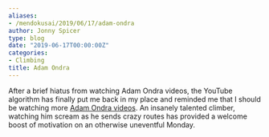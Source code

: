 ```yaml
---
aliases:
- /mendokusai/2019/06/17/adam-ondra
author: Jonny Spicer
type: blog
date: "2019-06-17T00:00:00Z"
categories:
- Climbing
title: Adam Ondra
---
```

After a brief hiatus from watching Adam Ondra videos, the YouTube algorithm has finally put me back in my place and reminded me that I
should be watching more [Adam Ondra videos](https://www.youtube.com/watch?v=ZRTNHDd0gL8). An insanely talented climber, watching him scream
as he sends crazy routes has provided a welcome boost of motivation on an otherwise uneventful Monday.
